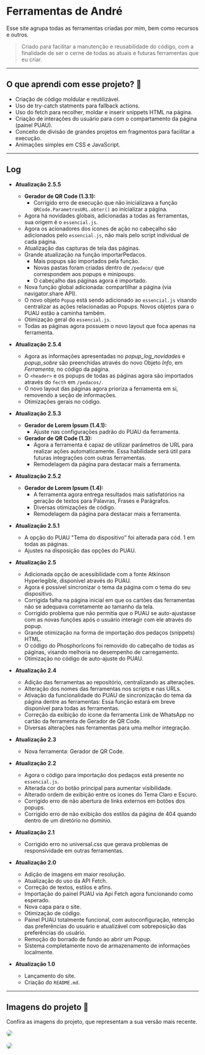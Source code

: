 # Ferramentas de André
Esse site agrupa todas as ferramentas criadas por mim, bem como recursos e outros.

> Criado para facilitar a manutenção e reusabilidade do código, com a finalidade de ser o cerne de todas as atuais e futuras ferramentas que eu criar.

- - - 

## O que aprendi com esse projeto? 🎯
- Criação de código moldular e reutilizável.
- Uso de try-catch statments para fallback actions.
- Uso do fetch para recolher, moldar e inserir snippets HTML na página.
- Criação de interações do usuário para com o compartamento da página (painel PUAU).
- Conceito de divisão de grandes projetos em fragmentos para facilitar a execução.
- Animações simples em CSS e JavaScript.

- - - 

## Log
- **Atualização 2.5.5**
    - **Gerador de QR Code (1.3.1):**
        - Corrigido erro de execução que não inicializava a função `QRCode.ParametrosURL.obter()` ao inicializar a página.
    - Agora há novidades globais, adicionadas a todas as ferramentas, sua origem é o `essencial.js`.
    - Agora os acionadores dos ícones de ação no cabeçalho são adicionados pelo `essencial.js`, não mais pelo script individual de cada página.
    - Atualização das capturas de tela das páginas.
    - Grande atualização na função importarPedacos.
        - Mais popups são importados pela função.
        - Novas pastas foram criadas dentro de `/pedaco/` que correspondem aos popups e minipoups.
        - O cabeçalho das páginas agora é importado.
    - Nova função global adicionada: compartilhar a página (via navigator.share API).
    - O novo objeto `Popup` está sendo adicionado ao `essencial.js` visando centralizar as ações relacionadas ao Popups. Novos objetos para o PUAU estão a caminha também.
    - Otimização geral do `essencial.js`.
    - Todas as páginas agora possuem o novo layout que foca apenas na ferramenta.

- **Atualização 2.5.4**
    - Agora as informações apresentadas no *popup_log_novidades* e *popup_sobre* são preenchidas através do novo Objeto *Info*, em *Ferramenta*, no código da página.
    - O `<header>` e os popups de todas as páginas agora são importados através do `fecth` em `/pedacos/`.
    - O novo layout das páginas agora prioriza a ferramenta em si, removendo a seção de informações.
    - Otimizações gerais no código.

- **Atualização 2.5.3**
    - **Gerador de Lorem Ipsum (1.4.1):**
        - Ajuste nas configurações padrão do PUAU da ferramenta.
    - **Gerador de QR Code (1.3):**
        - Agora a ferramenta é capaz de utilizar parâmetros de URL para realizar ações automaticamente. Essa habilidade será útil para futuras integrações com outras ferramentas.
        - Remodelagem da página para destacar mais a ferramenta.

- **Atualização 2.5.2**
    - **Gerador de Lorem Ipsum (1.4):**
        - A ferramenta agora entrega resultados mais satisfatórios na geração de textos para Palavras, Frases e Parágrafos.
        - Diversas otimizações de código.
        - Remodelagem da página para destacar mais a ferramenta.

- **Atualização 2.5.1**
    - A opção do PUAU "Tema do dispositivo" foi alterada para cód. 1 em todas as páginas.
    - Ajustes na disposição das opções do PUAU.

- **Atualização 2.5**
    - Adicionada opção de acessibilidade com a fonte Atkinson Hyperlegible, disponível através do PUAU.
    - Agora é possível sincronizar o tema da página com o tema do seu dispositivo.
    - Corrigida falha na página inicial em que os cartões das ferramentas não se adequava corretamente ao tamanho da tela.
    - Corrigido problema que não permitia que o PUAU se auto-ajustasse com as novas funções após o usuário interagir com ele através do popup.
    - Grande otimização na forma de importação dos pedaços (snippets) HTML.
    - O código do PhosphorIcons foi removido do cabeçalho de todas as páginas, visando melhoria no desempenho de carregamento.
    - Otimização no código de auto-ajuste do PUAU.

- **Atualização 2.4**
    - Adição das ferramentas ao repositório, centralizando as alterações.
    - Alteração dos nomes das ferramentas nos scripts e nas URLs. 
    - Ativação da funcionalidade do PUAU de sincronização do tema da página dentre as ferramentas: Essa função estará em breve disponível para todas as ferramentas.
    - Correção da exibição do ícone da ferramenta Link de WhatsApp no cartão da ferramenta de Gerador de QR Code.
    - Diversas alterações nas ferramentas para uma melhor integração.

- **Atualização 2.3**
    - Nova ferramenta: Gerador de QR Code.

- **Atualização 2.2**
    - Agora o código para importação dos pedaços está presente no `essencial.js`.
    - Alterada cor do botão principal para aumentar visibilidade.
    - Alterado ordem de exibição entre os ícones do Tema Claro e Escuro.
    - Corrigido erro de não abertura de links externos em botões dos popups.
    - Corrigido erro de não exibição dos estilos da página de 404 quando dentro de um diretório no domínio.
    

- **Atualização 2.1**
    - Corrigido erro no universal.css que gerava problemas de responsividade em outras ferramentas.

- **Atualização 2.0**
    - Adição de imagens em maior resolução.
    - Atualização do uso da API Fetch.
    - Correção de textos, estilos e afins.
    - Importação do painel PUAU via Api Fetch agora funcionando como esperado.
    - Nova capa para o site.
    - Otimização de código.
    - Painel PUAU totalmente funcional, com autoconfiguração, retenção das preferências do usuário e atualizável com sobreposição das preferências do usuário.
    - Remoção do borrado de fundo ao abrir um Popup.
    - Sistema completamente novo de armazenamento de informações localmente.

- **Atualização 1.0**
    - Lançamento do site.
    - Criação do `README.md`.

- - -

## Imagens do projeto 📸
Confira as imagens do projeto, que representam a sua versão mais recente.

<img src="imagens/site_computador.png" style="border-radius: 12px;">
<br><br>
<img src="imagens/site_telefone.png" style="border-radius: 12px;">